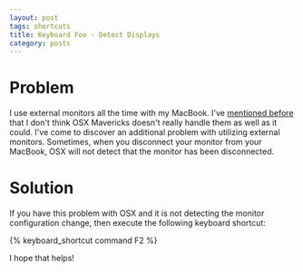 ```yaml
---
layout: post
tags: shortcuts
title: Keyboard Foo - Detect Displays 
category: posts
---
```


# Problem

I use external monitors all the time with my MacBook.  I've [mentioned before]({{site.baseurl}}/posts/display_helpers.html) that I don't think OSX Mavericks doesn't really handle them as well as it could.  I've come to discover an additional problem with utilizing external monitors.  Sometimes, when you disconnect your monitor from your MacBook, OSX will not detect that the monitor has been disconnected. 

# Solution

If you have this problem with OSX and it is not detecting the monitor configuration change, then execute the following keyboard shortcut:


{% keyboard_shortcut command F2 %}

I hope that helps!
